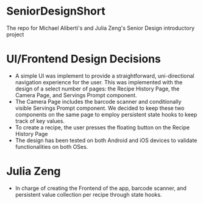 # SeniorDesignShort
The repo for Michael Aliberti's and Julia Zeng's Senior Design introductory project

# UI/Frontend Design Decisions

* A simple UI was implement to provide a straightforward, uni-directional navigation experience for the user. This was implemented with the design of a select number of pages: the Recipe History Page, the Camera Page, and Servings Prompt component. 
* The Camera Page includes the barcode scanner and conditionally visible Servings Prompt component. We decided to keep these two components on the same page to employ persistent state hooks to keep track of key values. 
* To create a recipe, the user presses the floating button on the Recipe History Page
* The design has been tested on both Android and iOS devices to validate functionalities on both OSes. 

# Julia Zeng

* In charge of creating the Frontend of the app, barcode scanner, and persistent value collection per recipe through state hooks. 
